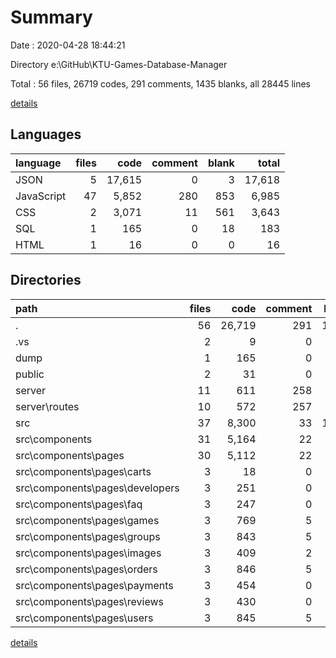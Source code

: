 # Summary

Date : 2020-04-28 18:44:21

Directory e:\GitHub\KTU-Games-Database-Manager

Total : 56 files,  26719 codes, 291 comments, 1435 blanks, all 28445 lines

[details](details.md)

## Languages
| language | files | code | comment | blank | total |
| :--- | ---: | ---: | ---: | ---: | ---: |
| JSON | 5 | 17,615 | 0 | 3 | 17,618 |
| JavaScript | 47 | 5,852 | 280 | 853 | 6,985 |
| CSS | 2 | 3,071 | 11 | 561 | 3,643 |
| SQL | 1 | 165 | 0 | 18 | 183 |
| HTML | 1 | 16 | 0 | 0 | 16 |

## Directories
| path | files | code | comment | blank | total |
| :--- | ---: | ---: | ---: | ---: | ---: |
| . | 56 | 26,719 | 291 | 1,435 | 28,445 |
| .vs | 2 | 9 | 0 | 0 | 9 |
| dump | 1 | 165 | 0 | 18 | 183 |
| public | 2 | 31 | 0 | 1 | 32 |
| server | 11 | 611 | 258 | 175 | 1,044 |
| server\routes | 10 | 572 | 257 | 169 | 998 |
| src | 37 | 8,300 | 33 | 1,237 | 9,570 |
| src\components | 31 | 5,164 | 22 | 669 | 5,855 |
| src\components\pages | 30 | 5,112 | 22 | 662 | 5,796 |
| src\components\pages\carts | 3 | 18 | 0 | 5 | 23 |
| src\components\pages\developers | 3 | 251 | 0 | 28 | 279 |
| src\components\pages\faq | 3 | 247 | 0 | 29 | 276 |
| src\components\pages\games | 3 | 769 | 5 | 96 | 870 |
| src\components\pages\groups | 3 | 843 | 5 | 102 | 950 |
| src\components\pages\images | 3 | 409 | 2 | 60 | 471 |
| src\components\pages\orders | 3 | 846 | 5 | 115 | 966 |
| src\components\pages\payments | 3 | 454 | 0 | 62 | 516 |
| src\components\pages\reviews | 3 | 430 | 0 | 62 | 492 |
| src\components\pages\users | 3 | 845 | 5 | 103 | 953 |

[details](details.md)